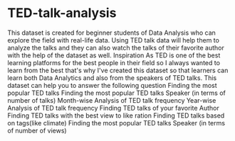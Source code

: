 # TED-talk-analysis
This dataset is created for beginner students of Data Analysis who can explore the field with real-life data. Using TED talk data will help them to analyze the talks and they can also watch the talks of their favorite author with the help of the dataset as well.  Inspiration As TED is one of the best learning platforms for the best people in their field so I always wanted to learn from the best that's why I've created this dataset so that learners can learn both Data Analytics and also from the speakers of TED talks.  This dataset can help you to answer the following question  Finding the most popular TED talks  Finding the most popular TED talks Speaker (in terms of number of talks)  Month-wise Analysis of TED talk frequency  Year-wise Analysis of TED talk frequency  Finding TED talks of your favorite Author  Finding TED talks with the best view to like ration  Finding TED talks based on tags(like climate)  Finding the most popular TED talks Speaker (in terms of number of views)

